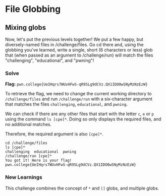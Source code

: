 # File Globbing

## Mixing globs
Now, let's put the previous levels together! We put a few happy, but diversely-named files in /challenge/files. Go cd there and, using the globbing you've learned, write a single, short (6 characters or less) glob that (when passed as an argument to /challenge/run) will match the files "challenging", "educational", and "pwning"!

### Solve
**Flag:** `pwn.college{UeIHqrs7WUvHFwS-qR9SLg9dCVz.QX1IDO0wSNyMzNzEzW}`

To retrieve the flag, we need to change the current working directory to `/challenge/files` and run `/challenge/run` with a six-character argument that matches the files `challenging`, `educational`, and `pwning`.

We can check if there are any other files that start with the letter `c`, `e` or `p` using the command `ls [cpe]*`. Doing so only displays the required files, and no additional matches.

Therefore, the required argument is also `[cpe]*`.

```
cd /challenge/files
ls [cpe]*
challenging  educational  pwning
/challenge/run [cpe]*
You got it! Here is your flag!
pwn.college{UeIHqrs7WUvHFwS-qR9SLg9dCVz.QX1IDO0wSNyMzNzEzW}
```

### New Learnings

This challenge combines the concept of `*` and `[]` globs, and multiple globs.
